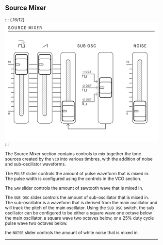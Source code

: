 ## Source Mixer

<article>

::: {.16/12}
![FIGURE 1.7](assets/sb01-source-mixer-bw.svg)
:::

The Source Mixer section contains controls to mix together the tone sources created by the `VCO` into various timbres, with the addition of noise and sub-oscillator waveforms.

The `PULSE` slider controls the amount of pulse waveform that is mixed in. The pulse width is configured using the controls in the VCO section.

The `SAW` slider controls the amount of sawtooth wave that is mixed in.

The `SUB OSC` slider controls the amount of sub-oscillator that is mixed in. The sub-oscillator is a waveform that is derived from the main oscillator and will track the pitch of the main oscillator. Using the `SUB OSC` switch, the sub oscillator can be configured to be either a square wave one octave below the main oscillator, a square wave two octaves below, or a 25% duty cycle pulse wave two octaves below.

the `NOISE` slider controls the amount of white noise that is mixed in.

</article>

---
